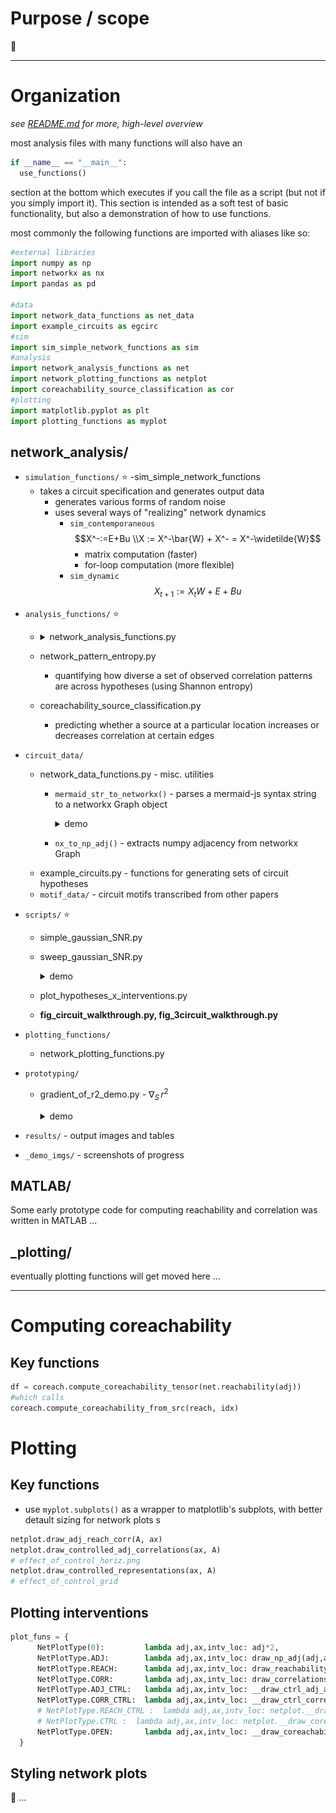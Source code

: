 # Purpose / scope

🚧

----
# Organization
*see [README.md](/README.md) for more, high-level overview*

most analysis files with many functions will also have an 
```python 
if __name__ == "__main__":
  use_functions()
```
section at the bottom which executes if you call the file as a script (but not if you simply import it). This section is intended as a soft test of basic functionality, but also a demonstration of how to use functions.


most commonly the following functions are imported with aliases like so:
```python
#external libraries
import numpy as np
import networkx as nx
import pandas as pd

#data
import network_data_functions as net_data
import example_circuits as egcirc
#sim
import sim_simple_network_functions as sim
#analysis
import network_analysis_functions as net
import network_plotting_functions as netplot
import coreachability_source_classification as cor
#plotting
import matplotlib.pyplot as plt
import plotting_functions as myplot
```

## network_analysis/

- `simulation_functions/`  :star:
  <!-- - <details><summary>sim_simple_network_functions.py</summary> -->
  -sim_simple_network_functions
    - takes a circuit specification and generates output data
      - generates various forms of random noise
      - uses several ways of "realizing" network dynamics 
        - `sim_contemporaneous`
        $$X^-:=E+Bu  \\X := X^-\bar{W} + X^- = X^-\widetilde{W}$$
          - matrix computation (faster)
          - for-loop computation (more flexible)
        - `sim_dynamic`
        $$X_{t+1} := X_t W + E + Bu$$
  
</details>

- `analysis_functions/` :star:
  - <details><summary>network_analysis_functions.py</summary>
  
    - sever_inputs()
    - reachability_weight()
    - reachability() [binary]
    - closed_loop_reachability()
    - correlation_matrix_from_reachability()
      - correlation_from_reachability()
    </details>

  - network_pattern_entropy.py
    - quantifying how diverse a set of observed correlation patterns are across hypotheses (using Shannon entropy)
  - coreachability_source_classification.py
    - predicting whether a source at a particular location increases or decreases correlation at certain edges

- `circuit_data/`
  - network_data_functions.py - misc. utilities
    - `mermaid_str_to_networkx()` - parses a mermaid-js syntax string to a networkx Graph object
      <details><summary>demo</summary>  
      
      ![](code/network_analysis/_demo_imgs/mermaid_parser_demo.png) </details>
    - `nx_to_np_adj()` - extracts numpy adjacency from networkx Graph
  - example_circuits.py - functions for generating sets of circuit hypotheses
  - `motif_data/` - circuit motifs transcribed from other papers

  
- `scripts/` :star:
  - simple_gaussian_SNR.py
  - sweep_gaussian_SNR.py
    <details><summary>demo</summary>  
    
    ![](/figures/from_code/bidirectional_correlation.png) </details>
  - plot_hypotheses_x_interventions.py
  - **fig_circuit_walkthrough.py, fig_3circuit_walkthrough.py**
  
- `plotting_functions/`
    - network_plotting_functions.py
    
- `prototyping/`
    - gradient_of_r2_demo.py - $\nabla_S \,{r^2}$
      <details><summary>demo</summary>  
      
      ![](code/network_analysis/_demo_imgs/correlation_reachability_gradient_results.png) </details>
      
  
  
- `results/` - output images and tables 
- `_demo_imgs/` - screenshots of progress
  
## MATLAB/
Some early prototype code for computing reachability and correlation was written in MATLAB ... 

## _plotting/
eventually plotting functions will get moved here ...

----
# Computing coreachability 
## Key functions 
```python 
df = coreach.compute_coreachability_tensor(net.reachability(adj))
#which calls
coreach.compute_coreachability_from_src(reach, idx)
```
# Plotting 
## Key functions 

- use `myplot.subplots()` as a wrapper to matplotlib's subplots, with better detault sizing for network plots s

```python 
netplot.draw_adj_reach_corr(A, ax)
netplot.draw_controlled_adj_correlations(ax, A)
# effect_of_control_horiz.png
netplot.draw_controlled_representations(ax, A)
# effect_of_control_grid

```
## Plotting interventions 


```python
plot_funs = {
      NetPlotType(0):         lambda adj,ax,intv_loc: adj*2,
      NetPlotType.ADJ:        lambda adj,ax,intv_loc: draw_np_adj(adj,ax=ax),
      NetPlotType.REACH:      lambda adj,ax,intv_loc: draw_reachability(adj,ax=ax),
      NetPlotType.CORR:       lambda adj,ax,intv_loc: draw_correlations(adj,ax=ax,grey_correlations=grey),
      NetPlotType.ADJ_CTRL:   lambda adj,ax,intv_loc: __draw_ctrl_adj_at_source(adj=adj,ax=ax,intv_loc=intv_loc),
      NetPlotType.CORR_CTRL:  lambda adj,ax,intv_loc: __draw_ctrl_correlations_at_source(adj=adj,ax=ax,intv_loc=intv_loc,grey_correlations=grey),
      # NetPlotType.REACH_CTRL :  lambda adj,ax,intv_loc: netplot.__draw_coreachability_at_source(adj,ax=ax,intv_loc=intv_loc),
      # NetPlotType.CTRL :  lambda adj,ax,intv_loc: netplot.__draw_coreachability_at_source(adj,ax=ax,intv_loc=intv_loc),
      NetPlotType.OPEN:       lambda adj,ax,intv_loc: __draw_coreachability_at_source(adj=adj,ax=ax,intv_loc=intv_loc,grey_correlations=grey),
  }
  ```
## Styling network plots 
🚧 ... 
